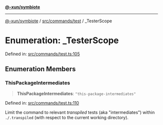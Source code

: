 [**@-xun/symbiote**](../../../../README.md)

***

[@-xun/symbiote](../../../../README.md) / [src/commands/test](../README.md) / \_TesterScope

# Enumeration: \_TesterScope

Defined in: [src/commands/test.ts:105](https://github.com/Xunnamius/symbiote/blob/0bafa3046d16effe919127463c68cff1fb657848/src/commands/test.ts#L105)

## Enumeration Members

### ThisPackageIntermediates

> **ThisPackageIntermediates**: `"this-package-intermediates"`

Defined in: [src/commands/test.ts:110](https://github.com/Xunnamius/symbiote/blob/0bafa3046d16effe919127463c68cff1fb657848/src/commands/test.ts#L110)

Limit the command to relevant _transpiled_ tests (aka "intermediates")
within `./.transpiled` (with respect to the current working directory).
